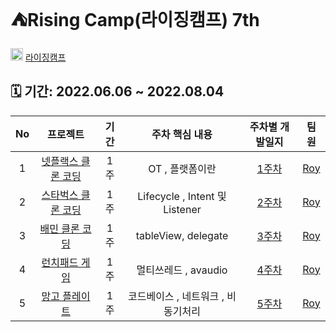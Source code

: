 # ⛺️Rising Camp(라이징캠프) 7th

<img src="https://user-images.githubusercontent.com/75601594/172052349-55b13c75-b802-4f9e-aa30-b481cf677111.jpg" width=20>  [라이징캠프](https://risingcamp.com/)

## 🗓 기간: 2022.06.06 ~ 2022.08.04 

|No|프로젝트|기간|주차 핵심 내용|주차별 개발일지|팀원|
|:--:|:----------:|:---:|:--------:|:--------:|:--------:|
|1|[넷플랙스 클론 코딩](https://github.com/Roy-wonji/IOS-RisingCamp/tree/main/Risingcamp_week1)|1주|OT , 플랫폼이란 |[1주차](https://www.notion.so/softsquared/1-3b38bdd164cd487a9c9043b28c8bb953)|[Roy](https://github.com/Roy-wonji) |
|2|[스타벅스 클론 코딩](https://github.com/Roy-wonji/IOS-RisingCamp/tree/main/StarBucks_CLone)|1주| Lifecycle , Intent 및 Listener|[2주차](https://www.notion.so/softsquared/2-a507f5909bfb445f903b1f047bfc7b82) |[Roy](https://github.com/Roy-wonji) |
|3|[배민 클론 코딩](https://github.com/Roy-wonji/IOS-RisingCamp/tree/main/%EB%B0%B0%EB%AF%BC%20%ED%81%B4%EB%A1%A0)|1주| tableView, delegate|[3주차](https://www.notion.so/softsquared/3-db07759a2aea4df283c66846718032bc)|[Roy](https://github.com/Roy-wonji) |
|4|[런치패드 게임](https://github.com/Roy-wonji/IOS-RisingCamp/tree/main/LaunchPadGame)|1주| 멀티쓰레드 , avaudio|[4주차](https://www.notion.so/softsquared/4-8264365a76e8401bae513eaa9981702f)|[Roy](https://github.com/Roy-wonji) |
|5|[망고 플레이트](https://github.com/Roy-wonji/IOS-RisingCamp/tree/main/MangoPlateCloneApp)|1주| 코드베이스 , 네트워크 , 비동기처리|[5주차](https://www.notion.so/softsquared/5-66c566f024b0497d87d5689f1d00e72b)|[Roy](https://github.com/Roy-wonji) |



